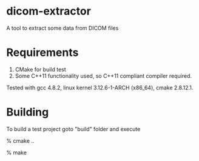 dicom-extractor
===============

A tool to extract some data from DICOM files

Requirements
=============

1. CMake for build test
2. Some C++11 functionality used, so C++11 compliant compiler required.

Tested with gcc 4.8.2, linux kernel 3.12.6-1-ARCH (x86_64), cmake 2.8.12.1.


Building
=============

To build a test project goto "build" folder and execute

% cmake ..

% make

